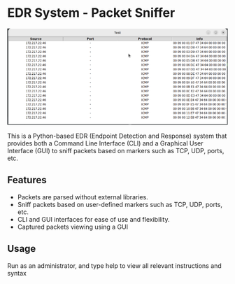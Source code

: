 # EDR System - Packet Sniffer

![GUI Image](images/image.png)

This is a Python-based EDR (Endpoint Detection and Response) system that provides both a Command Line Interface (CLI) and a Graphical User Interface (GUI) to sniff packets based on markers such as TCP, UDP, ports, etc.

## Features

- Packets are parsed without external libraries.
- Sniff packets based on user-defined markers such as TCP, UDP, ports, etc.
- CLI and GUI interfaces for ease of use and flexibility.
- Captured packets viewing using a GUI

## Usage

Run as an administrator, and type help to view all relevant instructions and syntax

